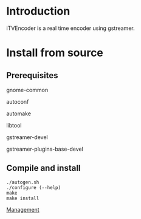 # Introduction

iTVEncoder is a real time encoder using gstreamer.

# Install from source

## Prerequisites

gnome-common

autoconf

automake

libtool

gstreamer-devel

gstreamer-plugins-base-devel

## Compile and install

    ./autogen.sh
    ./configure (--help)
    make
    make install

[Management](itvencoder/docs/management.md)
